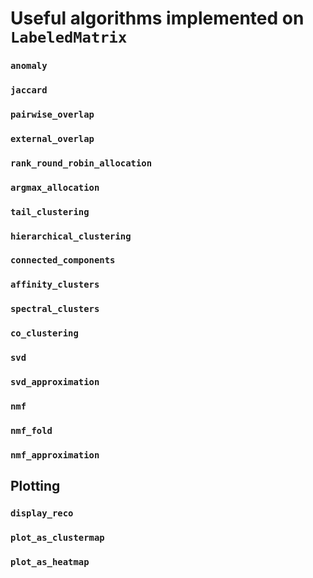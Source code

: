 # Useful algorithms implemented on `LabeledMatrix`
### `anomaly`
### `jaccard`
### `pairwise_overlap`
### `external_overlap`
### `rank_round_robin_allocation`
### `argmax_allocation`
### `tail_clustering`
### `hierarchical_clustering`
### `connected_components`
### `affinity_clusters`
### `spectral_clusters`
### `co_clustering`
### `svd`
### `svd_approximation`
### `nmf`
### `nmf_fold`
### `nmf_approximation`
## Plotting
### `display_reco`
### `plot_as_clustermap`
### `plot_as_heatmap`
